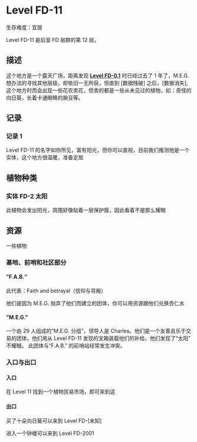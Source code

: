 # Level FD-11

生存难度：宜居

Level FD-11 是后室 FD 层群的第 12 层。

## 描述

这个地方是一个露天广场，距离发现 [**Level FD-0.1**](https://www.luogu.com/article/4btsd67w) 时已经过去了 1 年了，M.E.G. 想办法的寻找其他层级，却依旧一无所获，但直到 \[数据残破] 之后，\[数据消失], 这个地方时而会出现一些花农卖花，但卖的都是一些从未见过的植物，如：奇怪的向日葵，长着卡通眼睛的豌豆等。

## 记录

### 记录 1

Level FD-11 的名字如你所见，富有阳光，但你可以直视，目前我们推测他是一个实体，这个地方很温暖，准备定居

## 植物种类

### 实体 FD-2 太阳

此植物会发出阳光，周围好像贴着一层保护膜，因此看着不是那么耀眼

## 资源

一些植物

### 基地、前哨和社区部分

#### ”F.A.B.“

此代表：Faith and betrayal（信仰与背叛）

他们是因为 M.E.G. 抛弃了他们而建立的团体，你可以用资源跟他们兑换杏仁水

#### ”M.E.G.”

一个由 29 人组成的“M.E.G. 分组”，领导人是 Charles。他们是一个友善且乐于交易的团体。他们用从 Level FD-11 发现的宝箱装载他们的补给。他们发现了“太阳” 不耀眼。 此团体与“F.A.B.” 的前哨站经常发生冲突。

### 入口与出口

#### 入口

在 Level 11 找到一个植物贸易市场，即可来到这

#### 出口

买了十朵向日葵可以来到 Level FD-\[未知]

进入一个钟楼可以来到 Level FD-2001
